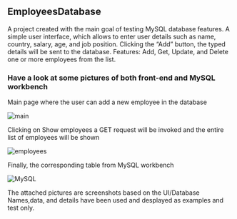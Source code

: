 ## EmployeesDatabase

A project created with the main goal of testing MySQL database features.
A simple user interface, which allows to enter user details such as name, country, salary, age, and job position.
Clicking the “Add” button, the typed details will be sent to the database.
Features: Add, Get, Update, and Delete one or more employees from the list.


### Have a look at some pictures of both front-end and MySQL workbench

Main page where the user can add a new employee in the database

![main](https://user-images.githubusercontent.com/91989821/150240190-263c96c9-a0eb-4696-8127-16d8f8de82df.png)

Clicking on Show employees a GET request will be invoked and the entire list of employees will be shown

![employees](https://user-images.githubusercontent.com/91989821/150240298-4c0d8f79-6212-4a20-9a6d-892e99c1bf30.png)

Finally, the corresponding table from MySQL workbench

![MySQL](https://user-images.githubusercontent.com/91989821/150240357-3b67f092-020b-4dd9-95ec-120c82af3b03.png)


The attached pictures are screenshots based on the UI/Database
Names,data, and details have been used and desplayed as examples and test only.
